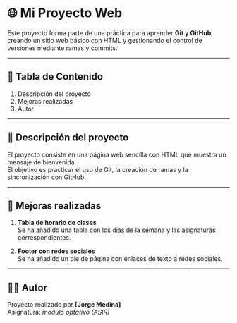# 🌐 Mi Proyecto Web

Este proyecto forma parte de una práctica para aprender **Git y GitHub**, creando un sitio web básico con HTML y gestionando el control de versiones mediante ramas y commits.

---

## 📑 Tabla de Contenido
1. Descripción del proyecto  
2. Mejoras realizadas  
3. Autor

---

## 📝 Descripción del proyecto

El proyecto consiste en una página web sencilla con HTML que muestra un mensaje de bienvenida.  
El objetivo es practicar el uso de Git, la creación de ramas y la sincronización con GitHub.

---

## 🚀 Mejoras realizadas

1. **Tabla de horario de clases**  
   Se ha añadido una tabla con los días de la semana y las asignaturas correspondientes.

2. **Footer con redes sociales**  
   Se ha añadido un pie de página con enlaces de texto a redes sociales.

---

## 👩‍💻 Autor

Proyecto realizado por **[Jorge Medina]**  
Asignatura: *modulo optativo (ASIR)*  
